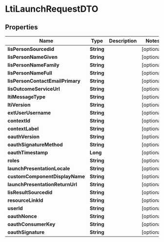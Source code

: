

# LtiLaunchRequestDTO


## Properties

| Name | Type | Description | Notes |
|------------ | ------------- | ------------- | -------------|
|**lisPersonSourcedid** | **String** |  |  [optional] |
|**lisPersonNameGiven** | **String** |  |  [optional] |
|**lisPersonNameFamily** | **String** |  |  [optional] |
|**lisPersonNameFull** | **String** |  |  [optional] |
|**lisPersonContactEmailPrimary** | **String** |  |  [optional] |
|**lisOutcomeServiceUrl** | **String** |  |  [optional] |
|**ltiMessageType** | **String** |  |  [optional] |
|**ltiVersion** | **String** |  |  [optional] |
|**extUserUsername** | **String** |  |  [optional] |
|**contextId** | **String** |  |  [optional] |
|**contextLabel** | **String** |  |  [optional] |
|**oauthVersion** | **String** |  |  [optional] |
|**oauthSignatureMethod** | **String** |  |  [optional] |
|**oauthTimestamp** | **Long** |  |  [optional] |
|**roles** | **String** |  |  [optional] |
|**launchPresentationLocale** | **String** |  |  [optional] |
|**customComponentDisplayName** | **String** |  |  [optional] |
|**launchPresentationReturnUrl** | **String** |  |  [optional] |
|**lisResultSourcedid** | **String** |  |  [optional] |
|**resourceLinkId** | **String** |  |  [optional] |
|**userId** | **String** |  |  [optional] |
|**oauthNonce** | **String** |  |  [optional] |
|**oauthConsumerKey** | **String** |  |  [optional] |
|**oauthSignature** | **String** |  |  [optional] |



